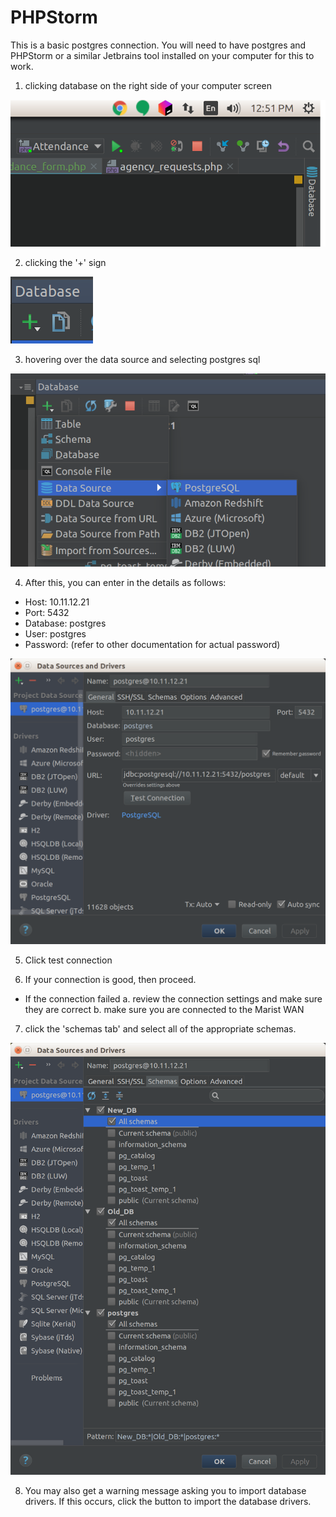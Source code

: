 
PHPStorm
=====================================
This is a basic postgres connection. You will need to have postgres and PHPStorm or a similar Jetbrains tool installed on your computer for this to work.

1. clicking database on the right side of your computer screen

![](https://github.com/Capping-CPCA/Database/blob/master/doc/users/phpstorm/images/database_icon.png)

2. clicking the '+' sign

![](https://github.com/Capping-CPCA/Database/blob/master/doc/users/phpstorm/images/plus_sign.png)

3. hovering over the data source and selecting postgres sql

![](https://github.com/Capping-CPCA/Database/blob/master/doc/users/phpstorm/images/postgres_select_cropped.png)

4. After this, you can enter in the details as follows:
- Host: 10.11.12.21
- Port: 5432
- Database: postgres
- User: postgres
- Password: (refer to other documentation for actual password)

![](https://github.com/Capping-CPCA/Database/blob/master/doc/users/phpstorm/images/settings.png)

5. Click test connection

6. If your connection is good, then proceed.
- If the connection failed
 a. review the connection settings and make sure they are correct
 b. make sure you are connected to the Marist WAN

7. click the 'schemas tab' and select all of the appropriate schemas.

![](https://github.com/Capping-CPCA/Database/blob/master/doc/users/phpstorm/images/scemas.png)

8. You may also get a warning message asking you to import database drivers. If this occurs,
click the button to import the database drivers.
